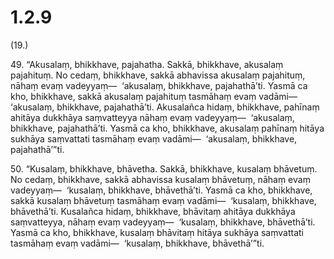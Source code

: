 # 1.2.9

(19.)

49\. “Akusalaṃ, bhikkhave, pajahatha. Sakkā, bhikkhave, akusalaṃ pajahituṃ. No cedaṃ, bhikkhave, sakkā abhavissa akusalaṃ pajahituṃ, nāhaṃ evaṃ vadeyyaṃ—  ‘akusalaṃ, bhikkhave, pajahathā’ti. Yasmā ca kho, bhikkhave, sakkā akusalaṃ pajahituṃ tasmāhaṃ evaṃ vadāmi—  ‘akusalaṃ, bhikkhave, pajahathā’ti. Akusalañca hidaṃ, bhikkhave, pahīnaṃ ahitāya dukkhāya saṃvatteyya nāhaṃ evaṃ vadeyyaṃ—  ‘akusalaṃ, bhikkhave, pajahathā’ti. Yasmā ca kho, bhikkhave, akusalaṃ pahīnaṃ hitāya sukhāya saṃvattati tasmāhaṃ evaṃ vadāmi—  ‘akusalaṃ, bhikkhave, pajahathā’”ti.

50\. “Kusalaṃ, bhikkhave, bhāvetha. Sakkā, bhikkhave, kusalaṃ bhāvetuṃ. No cedaṃ, bhikkhave, sakkā abhavissa kusalaṃ bhāvetuṃ, nāhaṃ evaṃ vadeyyaṃ—  ‘kusalaṃ, bhikkhave, bhāvethā’ti. Yasmā ca kho, bhikkhave, sakkā kusalaṃ bhāvetuṃ tasmāhaṃ evaṃ vadāmi—  ‘kusalaṃ, bhikkhave, bhāvethā’ti. Kusalañca hidaṃ, bhikkhave, bhāvitaṃ ahitāya dukkhāya saṃvatteyya, nāhaṃ evaṃ vadeyyaṃ—  ‘kusalaṃ, bhikkhave, bhāvethā’ti. Yasmā ca kho, bhikkhave, kusalaṃ bhāvitaṃ hitāya sukhāya saṃvattati tasmāhaṃ evaṃ vadāmi—  ‘kusalaṃ, bhikkhave, bhāvethā’”ti.
